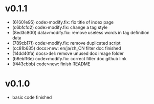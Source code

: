 # v0.1.1

- (61601e95) code>modify.fix: fix title of index page
- (c6bfcfd2) code>modify.fix: change a tag style
- (8ed3c800) data>modify.fix: remove useless words in tag definition data
- (789cb17f) code>modify.fix: remove duplicated script
- (cc81b635) docs>new: en/ja/zh_CN filter doc finished
- (14dd40fa) docs>del: remove unused doc image folder
- (b8ebff6e) code>modify.fix: correct fitler doc github link
- (f443cbbb) code>new: finish README

# v0.1.0

- basic code finished
